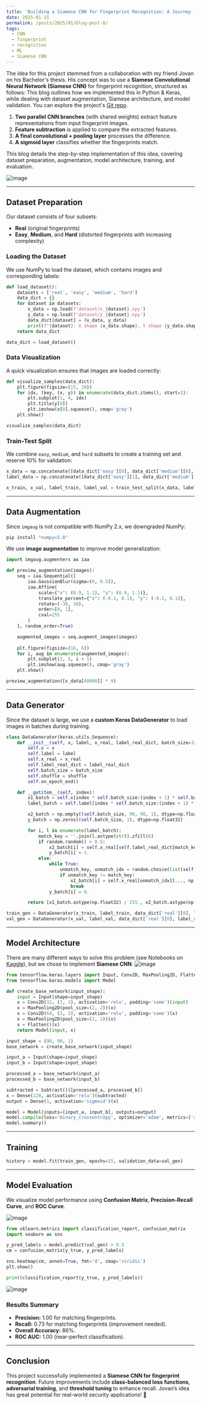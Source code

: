 ```yaml
---
title: 'Building a Siamese CNN for Fingerprint Recognition: A Journey from Concept to Implementation'
date: 2025-01-31
permalink: /posts/2025/01/blog-post-8/
tags:
  - CNN
  - fingerprint
  - recognition
  - ML
  - Siamese CNN
---
```


The idea for this project stemmed from a collaboration with my friend Jovan on his Bachelor's thesis. His concept was to use a **Siamese Convolutional Neural Network (Siamese CNN)** for fingerprint recognition, structured as follows:
This blog outlines how we implemented this in Python & Keras, while dealing with dataset augmentation, Siamese architecture, and model validation. You can explore the project's [Git repo](https://github.com/realivanivani/fingerprint-recognition).

1. **Two parallel CNN branches** (with shared weights) extract feature representations from input fingerprint images.
2. **Feature subtraction** is applied to compare the extracted features.
3. **A final convolutional + pooling layer** processes the difference.
4. **A sigmoid layer** classifies whether the fingerprints match.

This blog details the step-by-step implementation of this idea, covering dataset preparation, augmentation, model architecture, training, and evaluation.

![image](https://github.com/user-attachments/assets/3abe2533-a104-471a-88cb-dea369745831)

---

## **Dataset Preparation**

Our dataset consists of four subsets:

* **Real** (original fingerprints)
* **Easy**, **Medium**, and **Hard** (distorted fingerprints with increasing complexity)

### **Loading the Dataset**

We use NumPy to load the dataset, which contains images and corresponding labels:

```python
def load_dataset():
    datasets = ['real', 'easy', 'medium', 'hard']
    data_dict = {}
    for dataset in datasets:
        x_data = np.load(f'dataset/x_{dataset}.npy')
        y_data = np.load(f'dataset/y_{dataset}.npy')
        data_dict[dataset] = (x_data, y_data)
        print(f"{dataset}: X shape {x_data.shape}, Y shape {y_data.shape}")
    return data_dict

data_dict = load_dataset()
```

### **Data Visualization**

A quick visualization ensures that images are loaded correctly:

```python
def visualize_samples(data_dict):
    plt.figure(figsize=(15, 10))
    for idx, (key, (x, y)) in enumerate(data_dict.items(), start=1):
        plt.subplot(1, 4, idx)
        plt.title(y[0])
        plt.imshow(x[0].squeeze(), cmap='gray')
    plt.show()

visualize_samples(data_dict)
```

### **Train-Test Split**

We combine `easy`, `medium`, and `hard` subsets to create a training set and reserve 10% for validation:

```python
x_data = np.concatenate([data_dict['easy'][0], data_dict['medium'][0], data_dict['hard'][0]], axis=0)
label_data = np.concatenate([data_dict['easy'][1], data_dict['medium'][1], data_dict['hard'][1]], axis=0)

x_train, x_val, label_train, label_val = train_test_split(x_data, label_data, test_size=0.1)
```

---

## **Data Augmentation**

Since `imgaug` is not compatible with NumPy 2.x, we downgraded NumPy:

```bash
pip install "numpy<2.0"
```

We use **image augmentation** to improve model generalization:

```python
import imgaug.augmenters as iaa

def preview_augmentation(images):
    seq = iaa.Sequential([
        iaa.GaussianBlur(sigma=(0, 0.5)),
        iaa.Affine(
            scale={"x": (0.9, 1.1), "y": (0.9, 1.1)},
            translate_percent={"x": (-0.1, 0.1), "y": (-0.1, 0.1)},
            rotate=(-30, 30),
            order=[0, 1],
            cval=255
        )
    ], random_order=True)

    augmented_images = seq.augment_images(images)
    
    plt.figure(figsize=(16, 6))
    for i, aug in enumerate(augmented_images):
        plt.subplot(2, 5, i + 1)
        plt.imshow(aug.squeeze(), cmap='gray')
    plt.show()

preview_augmentation([x_data[40000]] * 9)
```

---

## **Data Generator**

Since the dataset is large, we use a **custom Keras DataGenerator** to load images in batches during training.

```python
class DataGenerator(keras.utils.Sequence):
    def __init__(self, x, label, x_real, label_real_dict, batch_size=32, shuffle=True):
        self.x = x
        self.label = label
        self.x_real = x_real
        self.label_real_dict = label_real_dict
        self.batch_size = batch_size
        self.shuffle = shuffle
        self.on_epoch_end()

    def __getitem__(self, index):
        x1_batch = self.x[index * self.batch_size:(index + 1) * self.batch_size]
        label_batch = self.label[index * self.batch_size:(index + 1) * self.batch_size]

        x2_batch = np.empty((self.batch_size, 90, 90, 1), dtype=np.float32)
        y_batch = np.zeros((self.batch_size, 1), dtype=np.float32)

        for i, l in enumerate(label_batch):
            match_key = ''.join(l.astype(str)).zfill(6)
            if random.random() > 0.5:
                x2_batch[i] = self.x_real[self.label_real_dict[match_key]][..., np.newaxis]
                y_batch[i] = 1.
            else:
                while True:
                    unmatch_key, unmatch_idx = random.choice(list(self.label_real_dict.items()))
                    if unmatch_key != match_key:
                        x2_batch[i] = self.x_real[unmatch_idx][..., np.newaxis]
                        break
                y_batch[i] = 0.

        return [x1_batch.astype(np.float32) / 255., x2_batch.astype(np.float32) / 255.], y_batch

train_gen = DataGenerator(x_train, label_train, data_dict['real'][0], label_real_dict, shuffle=True)
val_gen = DataGenerator(x_val, label_val, data_dict['real'][0], label_real_dict, shuffle=False)
```

---

## **Model Architecture**

There are many different ways to solve this problem (see Notebooks on [Kaggle](https://www.kaggle.com/datasets/ruizgara/socofing)), but we chose to implement **Siamese CNN**:
![image](https://github.com/user-attachments/assets/88834915-4b61-4e11-b767-08054ed02abc)

```python
from tensorflow.keras.layers import Input, Conv2D, MaxPooling2D, Flatten, Dense, Dropout, Subtract
from tensorflow.keras.models import Model

def create_base_network(input_shape):
    input = Input(shape=input_shape)
    x = Conv2D(32, (3, 3), activation='relu', padding='same')(input)
    x = MaxPooling2D(pool_size=(2, 2))(x)
    x = Conv2D(64, (3, 3), activation='relu', padding='same')(x)
    x = MaxPooling2D(pool_size=(2, 2))(x)
    x = Flatten()(x)
    return Model(input, x)

input_shape = (90, 90, 1)
base_network = create_base_network(input_shape)

input_a = Input(shape=input_shape)
input_b = Input(shape=input_shape)

processed_a = base_network(input_a)
processed_b = base_network(input_b)

subtracted = Subtract()([processed_a, processed_b])
x = Dense(128, activation='relu')(subtracted)
output = Dense(1, activation='sigmoid')(x)

model = Model(inputs=[input_a, input_b], outputs=output)
model.compile(loss='binary_crossentropy', optimizer='adam', metrics=['accuracy'])
model.summary()
```

---

## **Training**

```python
history = model.fit(train_gen, epochs=15, validation_data=val_gen)
```

---

## **Model Evaluation**

We visualize model performance using **Confusion Matrix**, **Precision-Recall Curve**, and **ROC Curve**.

![image](https://github.com/user-attachments/assets/90aeea1b-0aea-4506-b037-261aeeebc1e6)

```python
from sklearn.metrics import classification_report, confusion_matrix
import seaborn as sns

y_pred_labels = model.predict(val_gen) > 0.5
cm = confusion_matrix(y_true, y_pred_labels)

sns.heatmap(cm, annot=True, fmt='d', cmap='viridis')
plt.show()

print(classification_report(y_true, y_pred_labels))
```

![image](https://github.com/user-attachments/assets/fa269629-d427-44cf-9bc4-213c7d50e5f7)

### **Results Summary**

* **Precision:** 1.00 for matching fingerprints.
* **Recall:** 0.73 for matching fingerprints (improvement needed).
* **Overall Accuracy:** 86%.
* **ROC AUC:** 1.00 (near-perfect classification).

---

## **Conclusion**

This project successfully implemented a **Siamese CNN for fingerprint recognition**. Future improvements include **class-balanced loss functions**, **adversarial training**, and **threshold tuning** to enhance recall. Jovan’s idea has great potential for real-world security applications! 🚀
